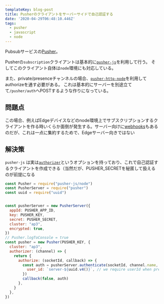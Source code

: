 ```yaml
---
templateKey: blog-post
title: Pusherのクライアントをサーバーサイドで自己認証する
date: '2020-04-29T06:48:10.446Z'
tags:
  - pusher
  - javascript
  - node
---
```


Pubsubサービスの[Pusher](https://pusher.com/)。

Pusherの`subscription`クライアントは基本的に[`pusher-js`](https://github.com/pusher/pusher-js)を利用して行う。
そしてこのクライアント自体は`node`環境にも対応している。

また、private/presenceチャンネルの場合、[`pusher-http-node`](https://github.com/pusher/pusher-http-node)を利用してauthorizeを通す必要がある。
これは基本的にサーバーを別途立てて`/pusher/auth`へPOSTするような作りになっている。

## 問題点
この場合、例えばEdgeデバイスなどのnode環境上でサブスクリプションするクライアントを作る時いくらか面倒が発生する。サーバー向けに[webhooks](https://pusher.com/docs/channels/server_api/webhooks)もあるのだが、これは一点に集約するためで、Edgeサーバー向きではない

## 解決策

`pusher-js` は実は[`authorizer`](https://github.com/pusher/pusher-js#authorizer-function)というオプションを持っており、これで自己認証するクライアントを作成できる（当然だが、PUSHER_SECRETを秘匿して扱えるのが前提になる

```js
const Pusher = require("pusher-js/node")
const PusherServer = require("pusher")
const uuid = require("uuid")


const pusherServer = new PusherServer({
  appId: PUSHER_APP_ID,
  key: PUSHER_KEY,
  secret: PUSHER_SECRET,
  cluster: "ap3",
  encrypted: true,
})
// Pusher.logToConsole = true
const pusher = new Pusher(PUSHER_KEY, {
  cluster: "ap3",
  authorizer: (channel) => {
    return {
      authorize: (socketId, callback) => {
        const auth = pusherServer.authenticate(socketId, channel.name, {
          user_id: `server-${uuid.v4()}`, // we require userId when presence channel
        })
        callback(false, auth)
      },
    }
  },
})
```
